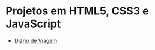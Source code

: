 # Projetos em HTML5, CSS3 e JavaScript

- <a href="https://leoribasnascimento.github.io/Projects/Trip%20Journal/">Diário de Viagem</a>